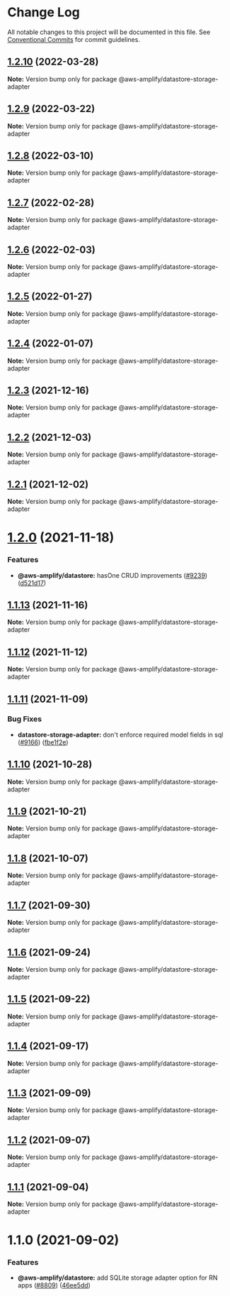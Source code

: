 # Change Log

All notable changes to this project will be documented in this file.
See [Conventional Commits](https://conventionalcommits.org) for commit guidelines.

## [1.2.10](https://github.com/aws-amplify/amplify-js/compare/@aws-amplify/datastore-storage-adapter@1.2.9...@aws-amplify/datastore-storage-adapter@1.2.10) (2022-03-28)

**Note:** Version bump only for package @aws-amplify/datastore-storage-adapter





## [1.2.9](https://github.com/aws-amplify/amplify-js/compare/@aws-amplify/datastore-storage-adapter@1.2.8...@aws-amplify/datastore-storage-adapter@1.2.9) (2022-03-22)

**Note:** Version bump only for package @aws-amplify/datastore-storage-adapter





## [1.2.8](https://github.com/aws-amplify/amplify-js/compare/@aws-amplify/datastore-storage-adapter@1.2.7...@aws-amplify/datastore-storage-adapter@1.2.8) (2022-03-10)

**Note:** Version bump only for package @aws-amplify/datastore-storage-adapter





## [1.2.7](https://github.com/aws-amplify/amplify-js/compare/@aws-amplify/datastore-storage-adapter@1.2.6...@aws-amplify/datastore-storage-adapter@1.2.7) (2022-02-28)

**Note:** Version bump only for package @aws-amplify/datastore-storage-adapter





## [1.2.6](https://github.com/aws-amplify/amplify-js/compare/@aws-amplify/datastore-storage-adapter@1.2.5...@aws-amplify/datastore-storage-adapter@1.2.6) (2022-02-03)

**Note:** Version bump only for package @aws-amplify/datastore-storage-adapter





## [1.2.5](https://github.com/aws-amplify/amplify-js/compare/@aws-amplify/datastore-storage-adapter@1.2.4...@aws-amplify/datastore-storage-adapter@1.2.5) (2022-01-27)

**Note:** Version bump only for package @aws-amplify/datastore-storage-adapter





## [1.2.4](https://github.com/aws-amplify/amplify-js/compare/@aws-amplify/datastore-storage-adapter@1.2.3...@aws-amplify/datastore-storage-adapter@1.2.4) (2022-01-07)

**Note:** Version bump only for package @aws-amplify/datastore-storage-adapter





## [1.2.3](https://github.com/aws-amplify/amplify-js/compare/@aws-amplify/datastore-storage-adapter@1.2.2...@aws-amplify/datastore-storage-adapter@1.2.3) (2021-12-16)

**Note:** Version bump only for package @aws-amplify/datastore-storage-adapter





## [1.2.2](https://github.com/aws-amplify/amplify-js/compare/@aws-amplify/datastore-storage-adapter@1.2.1...@aws-amplify/datastore-storage-adapter@1.2.2) (2021-12-03)

**Note:** Version bump only for package @aws-amplify/datastore-storage-adapter





## [1.2.1](https://github.com/aws-amplify/amplify-js/compare/@aws-amplify/datastore-storage-adapter@1.2.0...@aws-amplify/datastore-storage-adapter@1.2.1) (2021-12-02)

**Note:** Version bump only for package @aws-amplify/datastore-storage-adapter





# [1.2.0](https://github.com/aws-amplify/amplify-js/compare/@aws-amplify/datastore-storage-adapter@1.1.13...@aws-amplify/datastore-storage-adapter@1.2.0) (2021-11-18)


### Features

* **@aws-amplify/datastore:** hasOne CRUD improvements ([#9239](https://github.com/aws-amplify/amplify-js/issues/9239)) ([d521d17](https://github.com/aws-amplify/amplify-js/commit/d521d17c45a246c63c02a29e103e8a3db374c11e))





## [1.1.13](https://github.com/aws-amplify/amplify-js/compare/@aws-amplify/datastore-storage-adapter@1.1.12...@aws-amplify/datastore-storage-adapter@1.1.13) (2021-11-16)

**Note:** Version bump only for package @aws-amplify/datastore-storage-adapter





## [1.1.12](https://github.com/aws-amplify/amplify-js/compare/@aws-amplify/datastore-storage-adapter@1.1.11...@aws-amplify/datastore-storage-adapter@1.1.12) (2021-11-12)

**Note:** Version bump only for package @aws-amplify/datastore-storage-adapter





## [1.1.11](https://github.com/aws-amplify/amplify-js/compare/@aws-amplify/datastore-storage-adapter@1.1.10...@aws-amplify/datastore-storage-adapter@1.1.11) (2021-11-09)


### Bug Fixes

* **datastore-storage-adapter:** don't enforce required model fields in sql ([#9166](https://github.com/aws-amplify/amplify-js/issues/9166)) ([fbe1f2e](https://github.com/aws-amplify/amplify-js/commit/fbe1f2ebddb1a155d74e7f45e30a61b95a608af1))





## [1.1.10](https://github.com/aws-amplify/amplify-js/compare/@aws-amplify/datastore-storage-adapter@1.1.9...@aws-amplify/datastore-storage-adapter@1.1.10) (2021-10-28)

**Note:** Version bump only for package @aws-amplify/datastore-storage-adapter





## [1.1.9](https://github.com/aws-amplify/amplify-js/compare/@aws-amplify/datastore-storage-adapter@1.1.8...@aws-amplify/datastore-storage-adapter@1.1.9) (2021-10-21)

**Note:** Version bump only for package @aws-amplify/datastore-storage-adapter

## [1.1.8](https://github.com/aws-amplify/amplify-js/compare/@aws-amplify/datastore-storage-adapter@1.1.7...@aws-amplify/datastore-storage-adapter@1.1.8) (2021-10-07)

**Note:** Version bump only for package @aws-amplify/datastore-storage-adapter

## [1.1.7](https://github.com/aws-amplify/amplify-js/compare/@aws-amplify/datastore-storage-adapter@1.1.6...@aws-amplify/datastore-storage-adapter@1.1.7) (2021-09-30)

**Note:** Version bump only for package @aws-amplify/datastore-storage-adapter

## [1.1.6](https://github.com/aws-amplify/amplify-js/compare/@aws-amplify/datastore-storage-adapter@1.1.5...@aws-amplify/datastore-storage-adapter@1.1.6) (2021-09-24)

**Note:** Version bump only for package @aws-amplify/datastore-storage-adapter

## [1.1.5](https://github.com/aws-amplify/amplify-js/compare/@aws-amplify/datastore-storage-adapter@1.1.4...@aws-amplify/datastore-storage-adapter@1.1.5) (2021-09-22)

**Note:** Version bump only for package @aws-amplify/datastore-storage-adapter

## [1.1.4](https://github.com/aws-amplify/amplify-js/compare/@aws-amplify/datastore-storage-adapter@1.1.3...@aws-amplify/datastore-storage-adapter@1.1.4) (2021-09-17)

**Note:** Version bump only for package @aws-amplify/datastore-storage-adapter

## [1.1.3](https://github.com/aws-amplify/amplify-js/compare/@aws-amplify/datastore-storage-adapter@1.1.2...@aws-amplify/datastore-storage-adapter@1.1.3) (2021-09-09)

**Note:** Version bump only for package @aws-amplify/datastore-storage-adapter

## [1.1.2](https://github.com/aws-amplify/amplify-js/compare/@aws-amplify/datastore-storage-adapter@1.1.1...@aws-amplify/datastore-storage-adapter@1.1.2) (2021-09-07)

**Note:** Version bump only for package @aws-amplify/datastore-storage-adapter

## [1.1.1](https://github.com/aws-amplify/amplify-js/compare/@aws-amplify/datastore-storage-adapter@1.1.0...@aws-amplify/datastore-storage-adapter@1.1.1) (2021-09-04)

**Note:** Version bump only for package @aws-amplify/datastore-storage-adapter

# 1.1.0 (2021-09-02)

### Features

- **@aws-amplify/datastore:** add SQLite storage adapter option for RN apps ([#8809](https://github.com/aws-amplify/amplify-js/issues/8809)) ([46ee5dd](https://github.com/aws-amplify/amplify-js/commit/46ee5dd91c61f49bad4da8286b2f97c737d96631))
